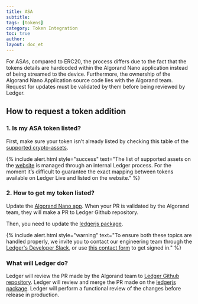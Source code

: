 ```yaml
---
title: ASA
subtitle:
tags: [tokens]
category: Token Integration
toc: true
author:
layout: doc_et
---
```




For ASAs, compared to ERC20, the process differs due to the fact that the tokens details are hardcoded within the Algorand Nano application instead of being streamed to the device. Furthermore, the ownership of the Algorand Nano Application source code lies with the Algorand team. Request for updates must be validated by them before being reviewed by Ledger.

## How to request a token addition

### 1. Is my ASA token listed?

First, make sure your token isn’t already listed by checking this table of the [supported crypto-assets](https://github.com/LedgerHQ/ledger-live-desktop/blob/develop/cryptoassets.md).

<!--  -->
{% include alert.html style="success" text="The list of supported assets on the <a href='https://www.ledger.com/supported-crypto-assets/'>website</a> is managed through an internal Ledger process. For the moment it’s difficult to guarantee the exact mapping between tokens available on Ledger Live and listed on the website." %}
<!--  -->

### 2. How to get my token listed?

Update the [Algorand Nano app](https://github.com/algorand/ledger-app-algorand/blob/master/src/algo_asa.c).
When your PR is validated by the Algorand team, they will make a PR to Ledger Github repository.

Then, you need to update the [ledgerjs package](https://github.com/LedgerHQ/ledgerjs/blob/master/packages/cryptoassets/data/asa.js).

<!--  -->
{% include alert.html style="warning" text="To ensure both these topics are handled properly, we invite you to contact our engineering team through the <a href='https://ledger-dev.slack.com'>Ledger's Developer Slack</a>, or use <a href='https://developers.ledger.com/contact/'>this contact form</a> to get signed in." %}
<!--  -->


### What will Ledger do?

Ledger will review the PR made by the Algorand team to [Ledger Github repository](https://github.com/LedgerHQ/app-algorand).
Ledger will review and merge the PR made on the [ledgerjs package](https://github.com/LedgerHQ/ledgerjs/blob/master/packages/cryptoassets/data/asa.js).
Ledger will perform a functional review of the changes before release in production.
